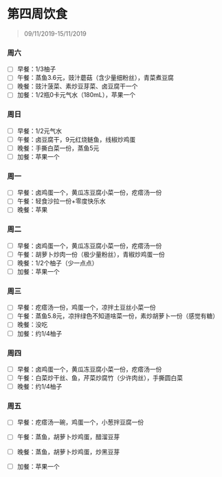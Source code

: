 # 第四周饮食

>09/11/2019-15/11/2019

### 周六

- [ ] 早餐：1/3柚子
- [ ] 午餐：蒸鱼3.6元，豉汁蘑菇（含少量细粉丝），青菜煮豆腐
- [ ] 晚餐：豉汁菠菜、素炒豆芽菜、卤豆腐干一个
- [ ] 加餐：1/2瓶0卡元气水（180mL），苹果一个

### 周日

- [ ] 早餐：1/2元气水
- [ ] 午餐：卤豆腐干，9元红烧鲢鱼，线椒炒鸡蛋
- [ ] 晚餐：手撕白菜一份，蒸鱼5元
- [ ] 加餐：苹果一个

### 周一

- [ ] 早餐：卤鸡蛋一个，黄瓜冻豆腐小菜一份，疙瘩汤一份
- [ ] 午餐：轻食沙拉一份+零度快乐水
- [ ] 晚餐：苹果

### 周二

- [ ] 早餐：卤鸡蛋一个，黄瓜冻豆腐小菜一份，疙瘩汤一份
- [ ] 午餐：胡萝卜炒肉一份（极少量粉丝），青椒炒鸡蛋一份
- [ ] 晚餐：1/2个柚子（少一点点）
- [ ] 加餐：苹果一个

### 周三

- [ ] 早餐：疙瘩汤一份，鸡蛋一个，凉拌土豆丝小菜一份
- [ ] 午餐：蒸鱼5.8元，凉拌绿色不知道啥菜一份，素炒胡萝卜一份（感觉有糖）
- [ ] 晚餐：没吃
- [ ] 加餐：约1/4柚子

### 周四

- [ ] 早餐：卤鸡蛋一个，黄瓜冻豆腐小菜一份，疙瘩汤一份
- [ ] 午餐：白菜炒干丝、鱼，芹菜炒腐竹（少许肉丝），手撕圆白菜
- [ ] 晚餐：约1/4柚子

### 周五

- [ ] 早餐：疙瘩汤一碗，鸡蛋一个，小葱拌豆腐一份

- [ ] 午餐：蒸鱼，胡萝卜炒鸡蛋，醋溜豆芽

- [ ] 晚餐：蒸鱼，胡萝卜炒鸡蛋，炒黑豆芽

- [ ] 加餐：苹果一个

  
